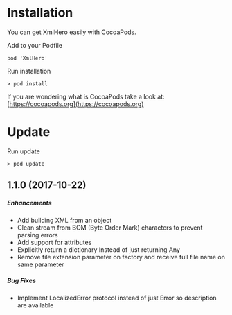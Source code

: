 # Installation
You can get XmlHero easily with CocoaPods.

Add to your Podfile
```
pod 'XmlHero'
```
Run installation
```
> pod install
```
If you are wondering what is CocoaPods take a look at: [https://cocoapods.org](https://cocoapods.org)

# Update

Run update
```
> pod update
```

## 1.1.0 (2017-10-22)

##### Enhancements

- Add building XML from an object
- Clean stream from BOM (Byte Order Mark)
   characters to prevent parsing errors
- Add support for attributes
- Explicitly return a dictionary
   Instead of just returning Any
- Remove file extension parameter on factory
   and receive full file name on same parameter


##### Bug Fixes

- Implement LocalizedError protocol instead
  of just Error so description are available
